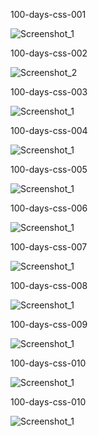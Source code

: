 100-days-css-001

![Screenshot_1](https://user-images.githubusercontent.com/20463385/144060105-71ccdd7a-0274-41da-a02f-9bbca7f38b8f.png)


100-days-css-002

![Screenshot_2](https://user-images.githubusercontent.com/20463385/144060365-7aba950d-346f-4617-8f39-28c123da434b.png)


100-days-css-003

![Screenshot_1](https://user-images.githubusercontent.com/20463385/144130633-7aa00b4b-1ea5-49af-bc68-434072901bfa.png)


100-days-css-004

![Screenshot_1](https://user-images.githubusercontent.com/20463385/144313715-66d6341c-3ce4-4f8f-837e-04bfe92e9344.png)


100-days-css-005

![Screenshot_1](https://user-images.githubusercontent.com/20463385/144428267-b5b8df73-42f1-4b0c-81c5-3e9cad2698f9.png)


100-days-css-006

![Screenshot_1](https://user-images.githubusercontent.com/20463385/144682637-11bc18cd-5f5f-4688-ba56-f68671e366e4.png)


100-days-css-007

![Screenshot_1](https://user-images.githubusercontent.com/20463385/144751128-2c4de985-0132-408f-80ab-15d050bf2ad2.png)


100-days-css-008

![Screenshot_1](https://user-images.githubusercontent.com/20463385/145277713-a4e7323f-0638-43d5-a7f9-1458045774d7.png)


100-days-css-009

![Screenshot_1](https://user-images.githubusercontent.com/20463385/145711716-c11ad4b0-1ed1-4e94-9d72-15ece27662ca.png)


100-days-css-010

![Screenshot_1](https://user-images.githubusercontent.com/20463385/145726971-bff08eea-d0ea-4fdb-a3f1-df2114440fbe.png)


100-days-css-010

![Screenshot_1](https://user-images.githubusercontent.com/20463385/146078767-8059d3ee-4546-4b9e-bf41-948fed9e7d2f.png)

